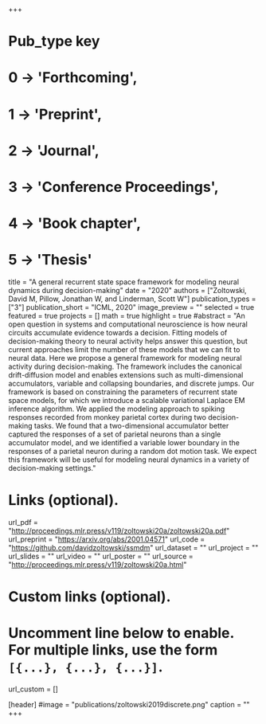 +++
# Pub_type key
# 0 -> 'Forthcoming',
# 1 -> 'Preprint',
# 2 -> 'Journal',
# 3 -> 'Conference Proceedings',
# 4 -> 'Book chapter',
# 5 -> 'Thesis'

title = "A general recurrent state space framework for modeling neural dynamics during decision-making"
date = "2020"
authors = ["Zoltowski, David M, Pillow, Jonathan W, and Linderman, Scott W"]
publication_types = ["3"]
publication_short = "ICML, 2020"
image_preview = ""
selected = true
featured = true
projects = []
math = true
highlight = true
#abstract = "An open question in systems and computational neuroscience is how neural circuits accumulate evidence towards a decision. Fitting models of decision-making theory to neural activity helps answer this question, but current approaches limit the number of these models that we can fit to neural data. Here we propose a general framework for modeling neural activity during decision-making. The framework includes the canonical drift-diffusion model and enables extensions such as multi-dimensional accumulators, variable and collapsing boundaries, and discrete jumps. Our framework is based on constraining the parameters of recurrent state space models, for which we introduce a scalable variational Laplace EM inference algorithm. We applied the modeling approach to spiking responses recorded from monkey parietal cortex during two decision-making tasks. We found that a two-dimensional accumulator better captured the responses of a set of parietal neurons than a single accumulator model, and we identified a variable lower boundary in the responses of a parietal neuron during a random dot motion task. We expect this framework will be useful for modeling neural dynamics in a variety of decision-making settings."

# Links (optional).
url_pdf = "http://proceedings.mlr.press/v119/zoltowski20a/zoltowski20a.pdf"
url_preprint = "https://arxiv.org/abs/2001.04571"
url_code = "https://github.com/davidzoltowski/ssmdm"
url_dataset = ""
url_project = ""
url_slides = ""
url_video = ""
url_poster = ""
url_source = "http://proceedings.mlr.press/v119/zoltowski20a.html"

# Custom links (optional).
#   Uncomment line below to enable. For multiple links, use the form `[{...}, {...}, {...}]`.
url_custom = []

[header]
#image = "publications/zoltowski2019discrete.png"
caption = ""
+++
